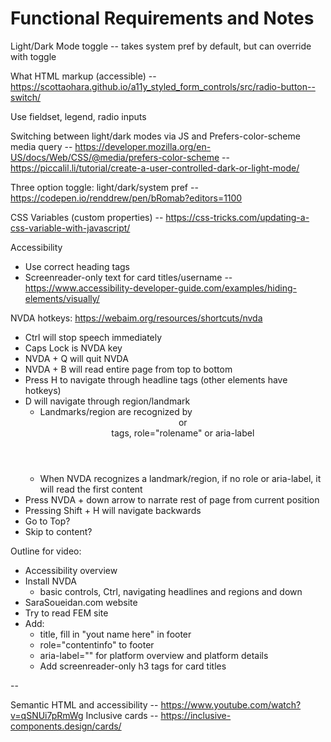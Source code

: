 # Functional Requirements and Notes

Light/Dark Mode toggle -- takes system pref by default, but can override with toggle

What HTML markup (accessible) -- https://scottaohara.github.io/a11y_styled_form_controls/src/radio-button--switch/

Use fieldset, legend, radio inputs

Switching between light/dark modes via JS and Prefers-color-scheme media query
-- https://developer.mozilla.org/en-US/docs/Web/CSS/@media/prefers-color-scheme
-- https://piccalil.li/tutorial/create-a-user-controlled-dark-or-light-mode/

Three option toggle: light/dark/system pref -- https://codepen.io/renddrew/pen/bRomab?editors=1100

CSS Variables (custom properties) -- https://css-tricks.com/updating-a-css-variable-with-javascript/

Accessibility
- Use correct heading tags
- Screenreader-only text for card titles/username -- https://www.accessibility-developer-guide.com/examples/hiding-elements/visually/

NVDA hotkeys: https://webaim.org/resources/shortcuts/nvda
- Ctrl will stop speech immediately
- Caps Lock is NVDA key
- NVDA + Q will quit NVDA
- NVDA + B will read entire page from top to bottom
- Press H to navigate through headline tags (other elements have hotkeys)
- D will navigate through region/landmark
  - Landmarks/region are recognized by <header> or <main> tags, role="rolename" or aria-label
  - When NVDA recognizes a landmark/region, if no role or aria-label, it will read the first content
- Press NVDA + down arrow to narrate rest of page from current position
- Pressing Shift + H will navigate backwards
- Go to Top?
- Skip to content?

Outline for video:
- Accessibility overview
- Install NVDA
  - basic controls, Ctrl, navigating headlines and regions and down
- SaraSoueidan.com website
- Try to read FEM site
- Add:
  - title, fill in "yout name here" in footer
  - role="contentinfo" to footer
  - aria-label="" for platform overview and platform details
  - Add screenreader-only h3 tags for card titles

--

Semantic HTML and accessibility -- https://www.youtube.com/watch?v=qSNUi7pRmWg
Inclusive cards -- https://inclusive-components.design/cards/